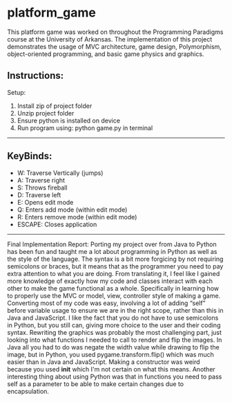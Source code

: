 # platform_game
This platform game was worked on throughout the Programming Paradigms course at the University of Arkansas. The implementation of this project demonstrates the usage of MVC architecture, game design, Polymorphism, object-oriented programming, and basic game physics and graphics.


Instructions:
------------------
Setup:
1) Install zip of project folder
2) Unzip project folder
3) Ensure python is installed on device
4) Run program using: python game.py in terminal
------------------
KeyBinds:
------------------
* W: Traverse Vertically (jumps)
* A: Traverse right
* S: Throws fireball
* D: Traverse left
* E: Opens edit mode
* Q: Enters add mode (within edit mode)
* R: Enters remove mode (within edit mode)
* ESCAPE: Closes application
------------------

Final Implementation Report:
Porting my project over from Java to Python has been fun and taught me a lot about programming in Python as well as the style of the language. The syntax is a bit more forgicing by not requiring semicolons or braces, but it means that as the programmer you need to pay extra attention to what you are doing. From translating it, I feel like I gained more knowledge of exactly how my code and classes interact with each other to make the game functional as a whole. Specifically in learning how to properly use the MVC or model, view, controller style of making a game. Converting most of my code was easy, involving a lot of adding “self” before variable usage to ensure we are in the right scope, rather than this in Java and JavaScript. I like the fact that you do not have to use semicolons in Python, but you still can, giving more choice to the user and their coding syntax. Rewriting the graphics was probably the most challenging part, just looking into what functions I needed to call to render and flip the images. In Java all you had to do was negate the width value while drawing to flip the image, but in Python, you used pygame.transform.flip() which was much easier than in Java and JavaScript. Making a constructor was weird because you used __init__ which I'm not certain on what this means. Another interesting thing about using Python was that in functions you need to pass self as a parameter to be able to make certain changes due to encapsulation.
